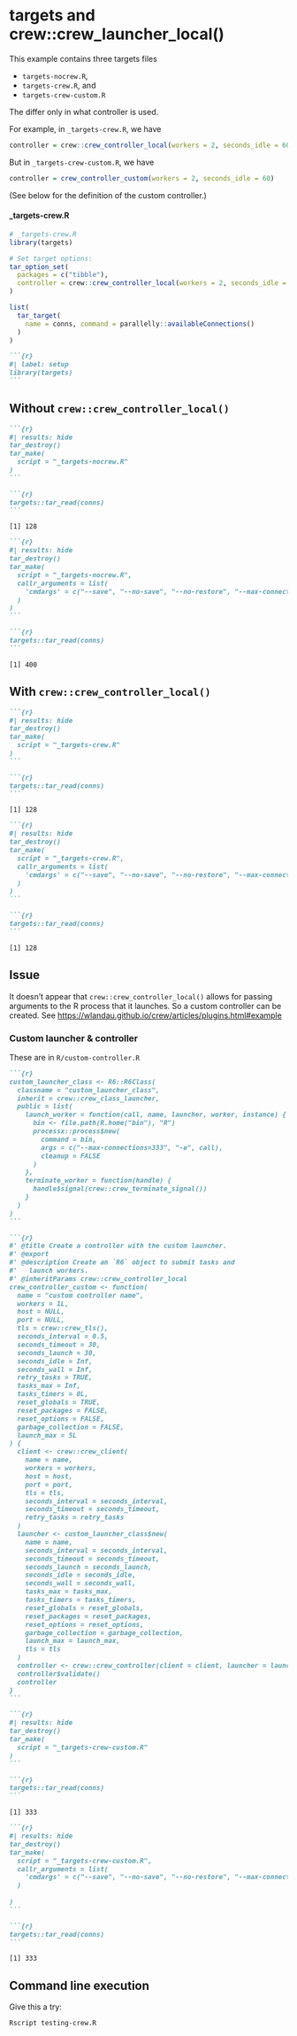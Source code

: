 # targets and crew::crew_launcher_local()


This example contains three targets files

- `targets-nocrew.R`,
- `targets-crew.R`, and
- `targets-crew-custom.R`

The differ only in what controller is used.

For example, in `_targets-crew.R`, we have

``` r
controller = crew::crew_controller_local(workers = 2, seconds_idle = 60)
```

But in `_targets-crew-custom.R`, we have

``` r
controller = crew_controller_custom(workers = 2, seconds_idle = 60)
```

(See below for the definition of the custom controller.)

#### \_targets-crew.R

``` r
# _targets-crew.R
library(targets)

# Set target options:
tar_option_set(
  packages = c("tibble"), 
  controller = crew::crew_controller_local(workers = 2, seconds_idle = 60)
)

list(
  tar_target(
    name = conns, command = parallelly::availableConnections()
  )
)
```

```` markdown
```{r}
#| label: setup
library(targets)
```
````

## Without `crew::crew_controller_local()`

```` markdown
```{r}
#| results: hide
tar_destroy()
tar_make(
  script = "_targets-nocrew.R"
)
```
````

```` markdown
```{r}
targets::tar_read(conns)
```
````

    [1] 128

```` markdown
```{r}
#| results: hide
tar_destroy()
tar_make(
  script = "_targets-nocrew.R",
  callr_arguments = list(
    'cmdargs' = c("--save", "--no-save", "--no-restore", "--max-connections=400")
  )
)
```
````

```` markdown
```{r}
targets::tar_read(conns)
```
````

    [1] 400

## With `crew::crew_controller_local()`

```` markdown
```{r}
#| results: hide
tar_destroy()
tar_make(
  script = "_targets-crew.R"
)
```
````

```` markdown
```{r}
targets::tar_read(conns)
```
````

    [1] 128

```` markdown
```{r}
#| results: hide
tar_destroy()
tar_make(
  script = "_targets-crew.R",
  callr_arguments = list(
    'cmdargs' = c("--save", "--no-save", "--no-restore", "--max-connections=400")
  )
)
```
````

```` markdown
```{r}
targets::tar_read(conns)
```
````

    [1] 128

## Issue

It doesn’t appear that `crew::crew_controller_local()` allows for
passing arguments to the R process that it launches. So a custom
controller can be created. See
<https://wlandau.github.io/crew/articles/plugins.html#example>

### Custom launcher & controller

These are in `R/custom-controller.R`

```` markdown
```{r}
custom_launcher_class <- R6::R6Class(
  classname = "custom_launcher_class",
  inherit = crew::crew_class_launcher,
  public = list(
    launch_worker = function(call, name, launcher, worker, instance) {
      bin <- file.path(R.home("bin"), "R")
      processx::process$new(
        command = bin,
        args = c("--max-connections=333", "-e", call),
        cleanup = FALSE
      )
    },
    terminate_worker = function(handle) {
      handle$signal(crew::crew_terminate_signal())
    }
  )
)
```
````

```` markdown
```{r}
#' @title Create a controller with the custom launcher.
#' @export
#' @description Create an `R6` object to submit tasks and
#'   launch workers.
#' @inheritParams crew::crew_controller_local
crew_controller_custom <- function(
  name = "custom controller name",
  workers = 1L,
  host = NULL,
  port = NULL,
  tls = crew::crew_tls(),
  seconds_interval = 0.5,
  seconds_timeout = 30,
  seconds_launch = 30,
  seconds_idle = Inf,
  seconds_wall = Inf,
  retry_tasks = TRUE,
  tasks_max = Inf,
  tasks_timers = 0L,
  reset_globals = TRUE,
  reset_packages = FALSE,
  reset_options = FALSE,
  garbage_collection = FALSE,
  launch_max = 5L
) {
  client <- crew::crew_client(
    name = name,
    workers = workers,
    host = host,
    port = port,
    tls = tls,
    seconds_interval = seconds_interval,
    seconds_timeout = seconds_timeout,
    retry_tasks = retry_tasks
  )
  launcher <- custom_launcher_class$new(
    name = name,
    seconds_interval = seconds_interval,
    seconds_timeout = seconds_timeout,
    seconds_launch = seconds_launch,
    seconds_idle = seconds_idle,
    seconds_wall = seconds_wall,
    tasks_max = tasks_max,
    tasks_timers = tasks_timers,
    reset_globals = reset_globals,
    reset_packages = reset_packages,
    reset_options = reset_options,
    garbage_collection = garbage_collection,
    launch_max = launch_max,
    tls = tls
  )
  controller <- crew::crew_controller(client = client, launcher = launcher)
  controller$validate()
  controller
}
```
````

```` markdown
```{r}
#| results: hide
tar_destroy()
tar_make(
  script = "_targets-crew-custom.R"
)
```
````

```` markdown
```{r}
targets::tar_read(conns)
```
````

    [1] 333

```` markdown
```{r}
#| results: hide
tar_destroy()
tar_make(
  script = "_targets-crew-custom.R",
  callr_arguments = list(
    'cmdargs' = c("--save", "--no-save", "--no-restore", "--max-connections=400")
  )
  
)
```
````

```` markdown
```{r}
targets::tar_read(conns)
```
````

    [1] 333

## Command line execution

Give this a try:

    Rscript testing-crew.R
